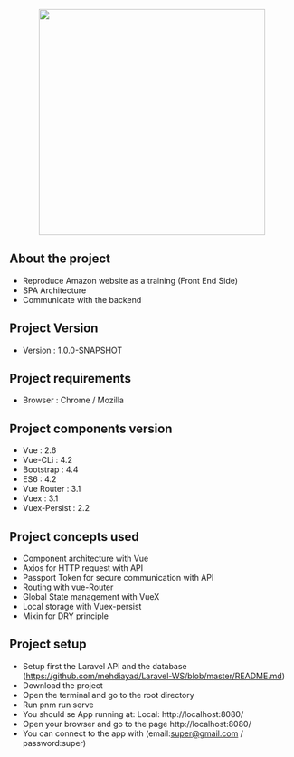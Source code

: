 <p align="center"><img src="https://upload.wikimedia.org/wikipedia/commons/9/95/Vue.js_Logo_2.svg" width="400"></p>


## About the project

- Reproduce Amazon website as a training (Front End Side)
- SPA Architecture
- Communicate with the backend

## Project Version

- Version : 1.0.0-SNAPSHOT


## Project requirements

- Browser : Chrome / Mozilla

## Project components version

- Vue : 2.6
- Vue-CLi : 4.2
- Bootstrap : 4.4
- ES6 : 4.2
- Vue Router : 3.1
- Vuex : 3.1
- Vuex-Persist : 2.2

## Project concepts used

- Component architecture with Vue
- Axios for HTTP request with API
- Passport Token for secure communication with API
- Routing with vue-Router
- Global State management with VueX
- Local storage with Vuex-persist
- Mixin for DRY principle

## Project setup

- Setup first the  Laravel API and the database (https://github.com/mehdiayad/Laravel-WS/blob/master/README.md)
- Download the project
- Open the terminal and go to the root directory
- Run pnm run serve
- You should se App running at: Local: http://localhost:8080/ 
- Open your browser and go to the page http://localhost:8080/
- You can connect to the app with (email:super@gmail.com / password:super)

